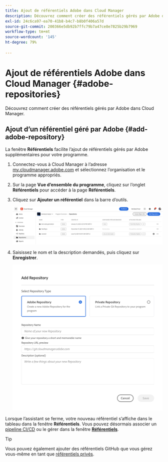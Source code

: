 ```yaml
---
title: Ajout de référentiels Adobe dans Cloud Manager
description: Découvrez comment créer des référentiels gérés par Adobe dans Cloud Manager.
exl-id: 24c6ca97-ea70-41b8-b4c7-b8b0f406a57d
source-git-commit: 200366e5db92b7ffc79b7a47ce8e7825b29b7969
workflow-type: tm+mt
source-wordcount: '145'
ht-degree: 79%

---
```


# Ajout de référentiels Adobe dans Cloud Manager {#adobe-repositories}

Découvrez comment créer des référentiels gérés par Adobe dans Cloud Manager.

## Ajout d’un référentiel géré par Adobe {#add-adobe-repository}

La fenêtre **Référentiels** facilite l’ajout de référentiels gérés par Adobe supplémentaires pour votre programme.

1. Connectez-vous à Cloud Manager à l’adresse [my.cloudmanager.adobe.com](https://my.cloudmanager.adobe.com/) et sélectionnez l’organisation et le programme appropriés.

1. Sur la page **Vue d’ensemble du programme**, cliquez sur l’onglet **Référentiels** pour accéder à la page **Référentiels**.

1. Cliquez sur **Ajouter un référentiel** dans la barre d’outils.

   ![Bouton Ajouter un référentiel](assets/repositories.png)

1. Saisissez le nom et la description demandés, puis cliquez sur **Enregistrer**.

   ![Boîte de dialogue Ajouter un référentiel](assets/add-repository-wizard.png)

Lorsque l’assistant se ferme, votre nouveau référentiel s’affiche dans le tableau dans la fenêtre **Référentiels**. Vous pouvez désormais associer un [pipeline CI/CD](/help/overview/ci-cd-pipelines.md) ou le gérer dans la fenêtre [**Référentiels**](managing-repositories.md).

>[!TIP]
>
>Vous pouvez également ajouter des référentiels GitHub que vous gérez vous-même en tant que [référentiels privés](private-repositories.md).
